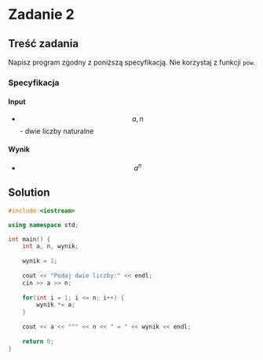 # Zadanie 2

## Treść zadania

Napisz program zgodny z poniższą specyfikacją. Nie korzystaj z funkcji `pow`.

### Specyfikacja

#### Input

* $$a, n$$ - dwie liczby naturalne

#### Wynik

* $$a^n$$ 

## Solution

```cpp
#include <iostream>

using namespace std;

int main() {
    int a, n, wynik;
    
    wynik = 1;
    
    cout << "Podaj dwie liczby:" << endl;
    cin >> a >> n;
    
    for(int i = 1; i <= n; i++) {
        wynik *= a;
    }
    
    cout << a << "^" << n << " = " << wynik << endl;
    
    return 0;
}
```
